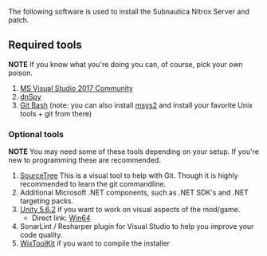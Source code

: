 The following software is used to install the Subnautica Nitrox Server and patch.

## Required tools
**NOTE** If you know what you're doing you can, of course, pick your own poison. 
1. [MS Visual Studio 2017 Community](https://visualstudio.microsoft.com/thank-you-downloading-visual-studio/?sku=Community&rel=15)
2. [dnSpy](https://github.com/0xd4d/dnSpy/releases)
3. [Git Bash](https://git-scm.com/download/win) (note: you can also install [msys2](http://www.msys2.org/) and install your favorite Unix tools + git from there)

### Optional tools
**NOTE** You may need some of these tools depending on your setup. If you're new to programming these are recommended.
1. [SourceTree](https://www.sourcetreeapp.com/)
   This is a visual tool to help with Git. Though it is highly recommended to learn the git commandline.
2. Additional Microsoft .NET components, such as .NET SDK's and .NET targeting packs.
3. [Unity 5.6.2](https://unity3d.com/get-unity/download/archive) if you want to work on visual aspects of the mod/game.
   - Direct link: [Win64](https://download.unity3d.com/download_unity/a2913c821e27/Windows64EditorInstaller/UnitySetup64-5.6.2f1.exe)
4. SonarLint / Resharper plugin for Visual Studio to help you improve your code quality.
5. [WixToolKit](https://marketplace.visualstudio.com/items?itemName=RobMensching.WixToolsetVisualStudio2017Extension) if you want to compile the installer


